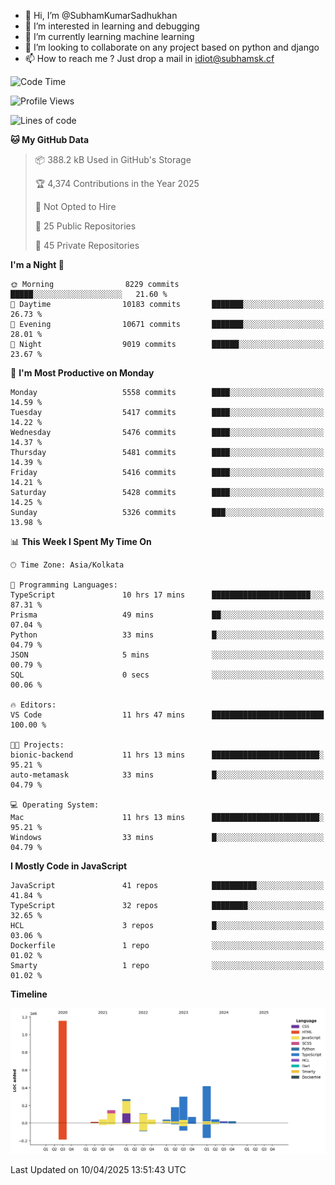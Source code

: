 - 👋 Hi, I’m @SubhamKumarSadhukhan
- 👀 I’m interested in learning and debugging
- 🌱 I’m currently learning machine learning
- 💞️ I’m looking to collaborate on any project based on python and django
- 📫 How to reach me ?
      Just drop a mail in idiot@subhamsk.cf

<!---
SubhamKumarSadhukhan/SubhamKumarSadhukhan is a ✨ special ✨ repository because its `README.md` (this file) appears on your GitHub profile.
You can click the Preview link to take a look at your changes.
--->


<!--START_SECTION:waka-->
![Code Time](http://img.shields.io/badge/Code%20Time-2%2C829%20hrs%2020%20mins-blue)

![Profile Views](http://img.shields.io/badge/Profile%20Views-0-blue)

![Lines of code](https://img.shields.io/badge/From%20Hello%20World%20I%27ve%20Written-2.8%20million%20lines%20of%20code-blue)

**🐱 My GitHub Data** 

> 📦 388.2 kB Used in GitHub's Storage 
 > 
> 🏆 4,374 Contributions in the Year 2025
 > 
> 🚫 Not Opted to Hire
 > 
> 📜 25 Public Repositories 
 > 
> 🔑 45 Private Repositories 
 > 
**I'm a Night 🦉** 

```text
🌞 Morning                8229 commits        █████░░░░░░░░░░░░░░░░░░░░   21.60 % 
🌆 Daytime                10183 commits       ███████░░░░░░░░░░░░░░░░░░   26.73 % 
🌃 Evening                10671 commits       ███████░░░░░░░░░░░░░░░░░░   28.01 % 
🌙 Night                  9019 commits        ██████░░░░░░░░░░░░░░░░░░░   23.67 % 
```
📅 **I'm Most Productive on Monday** 

```text
Monday                   5558 commits        ████░░░░░░░░░░░░░░░░░░░░░   14.59 % 
Tuesday                  5417 commits        ████░░░░░░░░░░░░░░░░░░░░░   14.22 % 
Wednesday                5476 commits        ████░░░░░░░░░░░░░░░░░░░░░   14.37 % 
Thursday                 5481 commits        ████░░░░░░░░░░░░░░░░░░░░░   14.39 % 
Friday                   5416 commits        ████░░░░░░░░░░░░░░░░░░░░░   14.21 % 
Saturday                 5428 commits        ████░░░░░░░░░░░░░░░░░░░░░   14.25 % 
Sunday                   5326 commits        ███░░░░░░░░░░░░░░░░░░░░░░   13.98 % 
```


📊 **This Week I Spent My Time On** 

```text
🕑︎ Time Zone: Asia/Kolkata

💬 Programming Languages: 
TypeScript               10 hrs 17 mins      ██████████████████████░░░   87.31 % 
Prisma                   49 mins             ██░░░░░░░░░░░░░░░░░░░░░░░   07.04 % 
Python                   33 mins             █░░░░░░░░░░░░░░░░░░░░░░░░   04.79 % 
JSON                     5 mins              ░░░░░░░░░░░░░░░░░░░░░░░░░   00.79 % 
SQL                      0 secs              ░░░░░░░░░░░░░░░░░░░░░░░░░   00.06 % 

🔥 Editors: 
VS Code                  11 hrs 47 mins      █████████████████████████   100.00 % 

🐱‍💻 Projects: 
bionic-backend           11 hrs 13 mins      ████████████████████████░   95.21 % 
auto-metamask            33 mins             █░░░░░░░░░░░░░░░░░░░░░░░░   04.79 % 

💻 Operating System: 
Mac                      11 hrs 13 mins      ████████████████████████░   95.21 % 
Windows                  33 mins             █░░░░░░░░░░░░░░░░░░░░░░░░   04.79 % 
```

**I Mostly Code in JavaScript** 

```text
JavaScript               41 repos            ██████████░░░░░░░░░░░░░░░   41.84 % 
TypeScript               32 repos            ████████░░░░░░░░░░░░░░░░░   32.65 % 
HCL                      3 repos             █░░░░░░░░░░░░░░░░░░░░░░░░   03.06 % 
Dockerfile               1 repo              ░░░░░░░░░░░░░░░░░░░░░░░░░   01.02 % 
Smarty                   1 repo              ░░░░░░░░░░░░░░░░░░░░░░░░░   01.02 % 
```



**Timeline**

![Lines of Code chart](https://raw.githubusercontent.com/SubhamKumarSadhukhan/SubhamKumarSadhukhan/main/assets/bar_graph.png)


 Last Updated on 10/04/2025 13:51:43 UTC
<!--END_SECTION:waka-->
